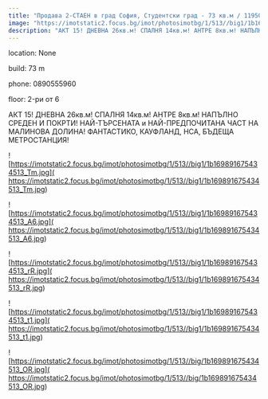 ```yaml
---
title: "Продава 2-СТАЕН в град София, Студентски град - 73 кв.м / 119500 EUR :: imot.bg Обява"
image: "https://imotstatic2.focus.bg/imot/photosimotbg/1/513//big1/1b169891675434513_qj.jpg"
description: "АКТ 15! ДНЕВНА 26кв.м! СПАЛНЯ 14кв.м! АНТРЕ 8кв.м! НАПЪЛНО СРЕДЕН И ПОКРТИ! НАЙ-ТЪРСЕНАТА и НАЙ-ПРЕДПОЧИТАНА ЧАСТ НА МАЛИНОВА ДОЛИНА! ФАНТАСТИКО, КАУФЛАНД, НСА, БЪДЕЩА МЕТРОСТАНЦИЯ!"
---
```


location: None

build: 73 m

phone: 0890555960

floor: 2-ри от 6

АКТ 15! ДНЕВНА 26кв.м! СПАЛНЯ 14кв.м! АНТРЕ 8кв.м! НАПЪЛНО СРЕДЕН И ПОКРТИ! НАЙ-ТЪРСЕНАТА и НАЙ-ПРЕДПОЧИТАНА ЧАСТ НА МАЛИНОВА ДОЛИНА! ФАНТАСТИКО, КАУФЛАНД, НСА, БЪДЕЩА МЕТРОСТАНЦИЯ!


![https://imotstatic2.focus.bg/imot/photosimotbg/1/513//big1/1b169891675434513_Tm.jpg]( https://imotstatic2.focus.bg/imot/photosimotbg/1/513//big1/1b169891675434513_Tm.jpg)


![https://imotstatic2.focus.bg/imot/photosimotbg/1/513//big1/1b169891675434513_A6.jpg]( https://imotstatic2.focus.bg/imot/photosimotbg/1/513//big1/1b169891675434513_A6.jpg)


![https://imotstatic2.focus.bg/imot/photosimotbg/1/513//big1/1b169891675434513_rR.jpg]( https://imotstatic2.focus.bg/imot/photosimotbg/1/513//big1/1b169891675434513_rR.jpg)


![https://imotstatic2.focus.bg/imot/photosimotbg/1/513//big1/1b169891675434513_t1.jpg]( https://imotstatic2.focus.bg/imot/photosimotbg/1/513//big1/1b169891675434513_t1.jpg)


![https://imotstatic2.focus.bg/imot/photosimotbg/1/513//big/1b169891675434513_OR.jpg]( https://imotstatic2.focus.bg/imot/photosimotbg/1/513//big/1b169891675434513_OR.jpg)


